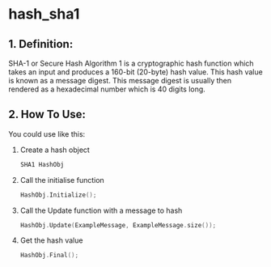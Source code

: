 hash_sha1
=====================

## 1. Definition:
SHA-1 or Secure Hash Algorithm 1 is a cryptographic hash function which takes an input and produces a 160-bit (20-byte) hash value.
This hash value is known as a message digest. This message digest is usually then rendered as a hexadecimal number which is 40 digits long.

## 2. How To Use:

You could use like this:

1. Create a hash object 
	```cpp
	SHA1 HashObj
	```

2. Call the initialise function 
	```cpp
	HashObj.Initialize();
	```

3. Call the Update function with a message to hash
	```cpp
	HashObj.Update(ExampleMessage, ExampleMessage.size());  
	```

4. Get the hash value
	```cpp
	HashObj.Final();	
	```
